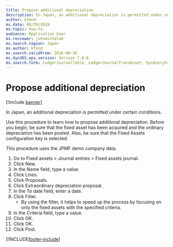 ```yaml
---
title: Propose additional depreciation
description: In Japan, an additional depreciation is permitted under certain conditions.
author: kfend
ms.date: 08/29/2018
ms.topic: how-to
audience: Application User
ms.reviewer: johnmichalak
ms.search.region: Japan
ms.author: kfend
ms.search.validFrom: 2016-06-30
ms.dyn365.ops.version: Version 7.0.0
ms.search.form: LedgerJournalTable, LedgerJournalTransAsset, SysQueryForm
---
```

# Propose additional depreciation

[!include [banner](../../includes/banner.md)]

In Japan, an additional depreciation is permitted under certain conditions. 



Use this procedure to learn how to propose additional depreciation. Before you begin, be sure that the fixed asset has been acquired and the ordinary depreciation has been posted.  Also, be sure that the Fixed Assets configuration key is selected.



This procedure uses the JPMF demo company data.

1. Go to Fixed assets > Journal entries > Fixed assets journal.
2. Click New.
3. In the Name field, type a value.
4. Click Lines.
5. Click Proposals.
6. Click Extraordinary depreciation proposal.
7. In the To date field, enter a date.
8. Click Filter.
    * By using the filter, it helps to speed up the process by focusing on only the fixed assets with the specified criteria.  
9. In the Criteria field, type a value.
10. Click OK.
11. Click OK.
12. Click Post.



[!INCLUDE[footer-include](../../../includes/footer-banner.md)]
